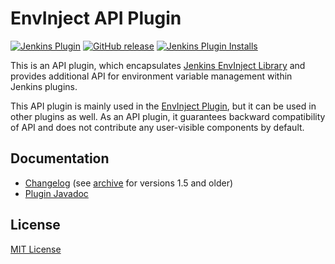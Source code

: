 EnvInject API Plugin
===

[![Jenkins Plugin](https://img.shields.io/jenkins/plugin/v/envinject-api.svg)](https://plugins.jenkins.io/envinject-api)
[![GitHub release](https://img.shields.io/github/release/jenkinsci/envinject-api-plugin.svg?label=changelog)](https://github.com/jenkinsci/envinject-api-plugin/releases/latest)
[![Jenkins Plugin Installs](https://img.shields.io/jenkins/plugin/i/envinject-api.svg?color=blue)](https://plugins.jenkins.io/envinject-api)

This is an API plugin, which encapsulates [Jenkins EnvInject Library](https://github.com/jenkinsci/envinject-lib) 
and provides additional API for environment variable management within Jenkins plugins.

This API plugin is mainly used in the [EnvInject Plugin](https://plugins.jenkins.io/envinject), 
but it can be used in other plugins as well.
As an API plugin, it guarantees backward compatibility of API and does not contribute any user-visible components by default.

## Documentation

* [Changelog](https://github.com/jenkinsci/envinject-api-plugin/releases) (see [archive](./CHANGELOG.md) for versions 1.5 and older)
* [Plugin Javadoc](http://javadoc.jenkins.io/plugin/envinject-api/)

## License

[MIT License](https://opensource.org/licenses/mit-license.php)
